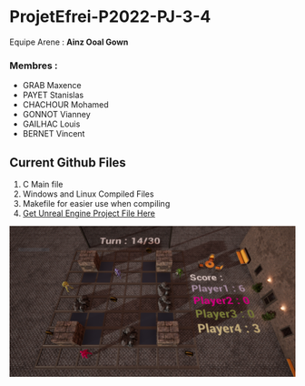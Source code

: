 # ProjetEfrei-P2022-PJ-3-4

Equipe Arene : **Ainz Ooal Gown**

### Membres :
* GRAB Maxence
* PAYET Stanislas
* CHACHOUR Mohamed
* GONNOT Vianney
* GAILHAC Louis
* BERNET Vincent

## Current Github Files


1. C Main file
1. Windows and Linux Compiled Files
1. Makefile for easier use when compiling
1. [Get Unreal Engine Project File Here](https://drive.google.com/open?id=1MbJ-ZE8TqkrVpzOnsqqoLFF5oX_XXjqv)

![UnrealEngineScreenshot](/Images/UnrealEngineScreenshot.png)
